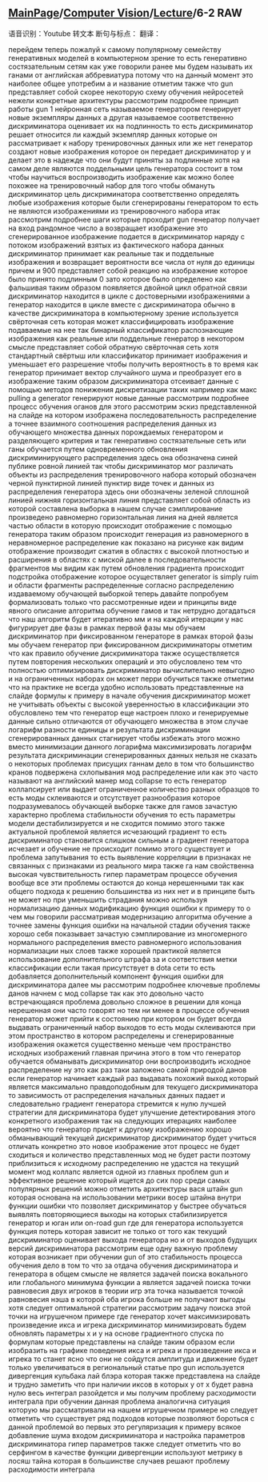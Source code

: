 ## [MainPage](../../index.md)/[Computer Vision](../README.md)/[Lecture](../Lecture.md)/6-2 RAW

语音识别：Youtube 转文本
断句与标点：
翻译：

перейдем теперь пожалуй к самому популярному семейству генеративных моделей в компьютерном зрение то есть генеративно состязательным сетям как уже говорили ранее мы будем называть их ганами от английская аббревиатура потому что на данный момент это наиболее общее употребим а и название отметим также что gun представляет собой скорее некоторую схему обучения нейросетей нежели конкретные архитектуры рассмотрим подробнее принцип работы gun 1 нейронная сеть называемое генератором генерирует новые экземпляры данных а другая называемое соответственно дискриминатора оценивает их на подлинность то есть дискриминатор решает относится ли каждый экземпляр данных которые он рассматривает к набору тренировочных данных или же нет генератор создают новые изображения которое он передает дискриминатор у и делает это в надежде что они будут приняты за подлинные хотя на самом деле являются поддельными цель генератора состоит в том чтобы научиться воспроизводить изображение как можно более похожее на тренировочный набор для того чтобы обмануть дискриминатор цель дискриминатора соответственно определять любые изображения которые были сгенерированы генератором то есть не являются изображениями из тренировочного набора итак рассмотрим подробнее шаги которые проходит gun генератор получает на вход рандомное число а возвращает изображение это сгенерированное изображение подается в дискриминатор наряду с потоком изображений взятых из фактического набора данных дискриминатор принимает как реальные так и поддельные изображения и возвращает вероятности все числа от нуля до единицы причем и 900 представляет собой реакцию на изображение которое было принято подлинным 0 зато которое было определено как фальшивая таким образом появляется двойной цикл обратной связи дискриминатор находится в цикле с достоверными изображениями а генератор находится в цикле вместе с дискриминатора обычно в качестве дискриминатора в компьютерному зрение используется свёрточная сеть которая может классифицировать изображение подаваемые на нее так бинарный классификатор распознающие изображения как реальные или поддельные генератор в некотором смысле представляет собой обратную свёрточная сеть хотя стандартный свёртыш или классификатор принимает изображения и уменьшает его разрешение чтобы получить вероятность в то время как генератор принимает вектор случайного шума и преобразует его в изображение таким образом дискриминатора отсеивает данные с помощью методов понижения дискретизации таких например как макс pulling a generator генерируют новые данные рассмотрим подробнее процесс обучения оганов для этого рассмотрим эскиз представленной на слайде на котором изображена последовательность распределение а точнее взаимного соотношения распределения данных из обучающего множества данных порождаемых генератором и разделяющего критерия и так генеративно состязательные сеть или ганы обучается путем одновременного обновления дискриминирующего распределения здесь она обозначена синей публике ровной линией так чтобы дискриминатор мог различать объекты из распределения тренировочного набора который обозначен черной пунктирной линией пунктир виде точек и данных из распределения генератора здесь они обозначены зеленой сплошной линией нижняя горизонтальная линия представляет собой область из которой составлена выборка в нашем случае сэмплирование произведено равномерно горизонтальная линия на дней является частью области в которую происходит отображение с помощью генератора таким образом происходит генерация из равномерного в неравномерное распределение как показано на рисунке как видим отображение производит сжатия в областях с высокой плотностью и расширения в областях с миской далее в последовательности фрагментов мы видим как путем обновления градиента происходит подстройка отображение которое осуществляет generator is simply ruim и области фрагменты распределенные согласно распределению издаваемому обучающей выборкой теперь давайте попробуем формализовать только что рассмотренные идеи и принципы виде явного описание алгоритма обучение гамов и так нетрудно догадаться что наш алгоритм будет итеративно мм и на каждой итерации у нас фигурирует две фазы в рамках первой фазы мы обучаем дискриминатор при фиксированном генераторе в рамках второй фазы мы обучаем генератор при фиксированном дискриминаторы отметим что как правило обучение дискриминатора также осуществляется путем повторения нескольких операций и это обусловлено тем что полностью оптимизировать дискриминатор вычислительно невыгодно и на ограниченных наборах он может перри обучиться также отметим что на практике не всегда удобно использовать представленные на слайде формулы к примеру в начале обучения дискриминатор может не учитывать объекты с высокой уверенностью в классификации это обусловлено тем что генератор еще настроен плохо и генерируемые данные сильно отличаются от обучающего множества в этом случае логарифм разности единицы и результата дискриминации сгенерированных данных стагнирует чтобы избежать этого можно вместо минимизации данного логарифма максимизировать логарифм результата дискриминации сгенерированных данных нельзя не сказать о некоторых проблемах присущих ганнам дело в том что большинство кранов подвержена схлопывания мод распределение или как это часто называют на английский манер мод collapse то есть генератор коллапсирует или выдает ограниченное количество разных образцов то есть моды склеиваются и отсутствует разнообразия которое подразумевалось обучающей выборке также для гамов зачастую характерно проблема стабильности обучения то есть параметры модели дестабилизируется и не сходится помимо этого также актуальной проблемой является исчезающий градиент то есть дискриминатор становится слишком сильным а градиент генератора исчезает и обучение не происходит помимо этого существует и проблема запутывания то есть выявление корреляции в признаках не связанных с признаками из реального мира также га нам свойственна высокая чувствительность гипер параметрам процессе обучения вообще все эти проблемы остаются до конца нерешенными так как общего подхода к решению большинства из них нет и в принципе быть не может но при уменьшить страдания можно используя нормализацию данных модификацию функция ошибки к примеру то о чем мы говорили рассматривая модернизацию алгоритма обучение а точнее замены функция ошибки на начальной стадии обучения также хорошо себя показывает зачастую сэмплирование из многомерного нормального распределения вместо равномерного использования нормализации ных слоев также хорошей практикой является использование дополнительного штрафа за и соответствия метки классификации если такая присутствует в dota сети то есть добавляется дополнительный компонент функция ошибки для дискриминатора далее мы рассмотрим подробнее ключевые проблемы данов начнем с мод collapse так как это довольно часто встречающаяся проблема довольно сложное в решении для конца нерешенная они часто говорят но тем ни менее в процессе обучения генератор может прийти к состоянию при котором он будет всегда выдавать ограниченный набор выходов то есть моды склеиваются при этом пространство в котором распределены и сгенерированные изображения окажется существенно меньше чем пространство исходных изображений главная причина этого в том что генератор обучается обманывать дискриминатор они воспроизводить исходное распределение ну это как раз таки заложено самой природой данов если генератор начинает каждый раз выдавать похожий выход который является максимально правдоподобным для текущего дискриминатора то зависимость от распределения начальных данных падает и следовательно градиент генератора стремится к нулю лучшей стратегии для дискриминатора будет улучшение детектирования этого конкретного изображения так на следующих итерациях наиболее вероятно что генератор придет к другому изображению хорошо обманывающий текущей дискриминатор дискриминатор будет учиться отличать конкретно это новое изображение этот процесс не будет сходиться и количество представленных мод не будет расти поэтому приблизиться к исходному распределению не удастся на текущий момент мод коллапс является одной из главных проблем gun и эффективное решение который ищется до сих пор среди самых популярных решений можно отметить архитектуры вася штайн gun которая основана на использовании метрики восер штайна внутри функции ошибки что позволяет дискриминатор у быстрее обучаться выявлять повторяющиеся выходы на которых стабилизируется генератор и юган или on-road gun где для генератора используется функция потерь которая зависит не только от того как текущий дискриминатор оценивает выхода генератора но и от выходов будущих версий дискриминатора рассмотрим еще одну важную проблему которая возникает при обучении gun of это стабильность процесса обучения дело в том то что за отдача обучения дискриминатора и генератора в общем смысле не является задачей поиска вокального или глобального минимума функции а является задачей поиска точки равновесия двух игроков в теории игр эта точка называется точкой равновесия нэша в которой оба игрока больше не получают выгоды хотя следует оптимальной стратегии рассмотрим задачу поиска этой точки на игрушечном примере где генератор хочет максимизировать произведение икса и игрека дискриминатор минимизировать будем обновлять параметры x и y на основе градиентного спуска по формулам которые представлены на слайде таким образом если изобразить на графике поведения икса и игрека и произведение икса и игрека то станет ясно что они не сойдутся амплитуда и движение будет только увеличиваться в региональный статье про gun используется дивергенция кульбака лай блэра которая также представлена на слайде и трудно заметить что при наличии иксов в которых у от x будет равна нулю весь интеграл разойдется и мы получим проблему расходимости интеграла при обучении данная проблема аналогична ситуация которую мы рассматривали на нашем игрушечном примере но следует отметить что существует ряд подходов которые позволяют бороться с данной проблемой во первых это регуляризация к примеру всякое добавление шума входом дискриминатора и настройка параметров дискриминатора гипер параметров также следует отметить что во серфингом в качестве функции дивергенции используют метрику в лосяш тайна которая в большинстве случаев решают проблему расходимости интеграла 